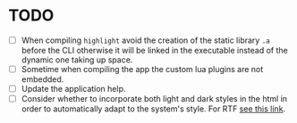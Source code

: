 #  TODO

- [ ] When compiling `highlight` avoid the creation of the static library `.a` before the CLI otherwise it will be linked in the executable instead of the dynamic one taking up space. 
- [ ] Sometime when compiling the app the custom lua plugins are not embedded.
- [ ] Update the application help.
- [ ] Consider whether to incorporate both light and dark styles in the html in order to automatically adapt to the system's style. For RTF [see this link](https://eclecticlight.co/2018/12/10/rendering-rich-text-in-dark-mode/). 
